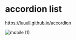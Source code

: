 # accordion list

https://luuull.github.io/accordion


![mobile (1)](https://user-images.githubusercontent.com/101467080/176481470-b2828fcb-21fc-405f-9bc9-76baa9626fc5.png)

